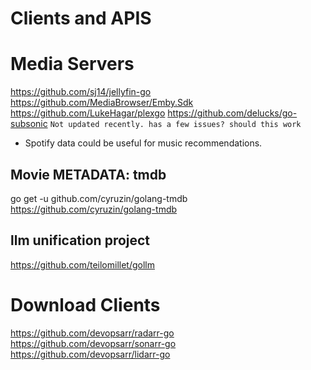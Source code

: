 # Clients and APIS


# Media Servers
https://github.com/sj14/jellyfin-go
https://github.com/MediaBrowser/Emby.Sdk
https://github.com/LukeHagar/plexgo
https://github.com/delucks/go-subsonic `Not updated recently. has a few issues? should this work `

* Spotify data could be useful for music recommendations.

## Movie METADATA: tmdb
go get -u github.com/cyruzin/golang-tmdb
https://github.com/cyruzin/golang-tmdb


## llm  unification project
https://github.com/teilomillet/gollm

# Download Clients
https://github.com/devopsarr/radarr-go
https://github.com/devopsarr/sonarr-go
https://github.com/devopsarr/lidarr-go

